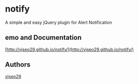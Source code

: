 # notify
A simple and easy jQuery plugin for Alert Notification

## emo and Documentation
[http://yjseo29.github.io/notify/](http://yjseo29.github.io/notify/)

## Authors
[yjseo29](https://github.com/yjseo29)
